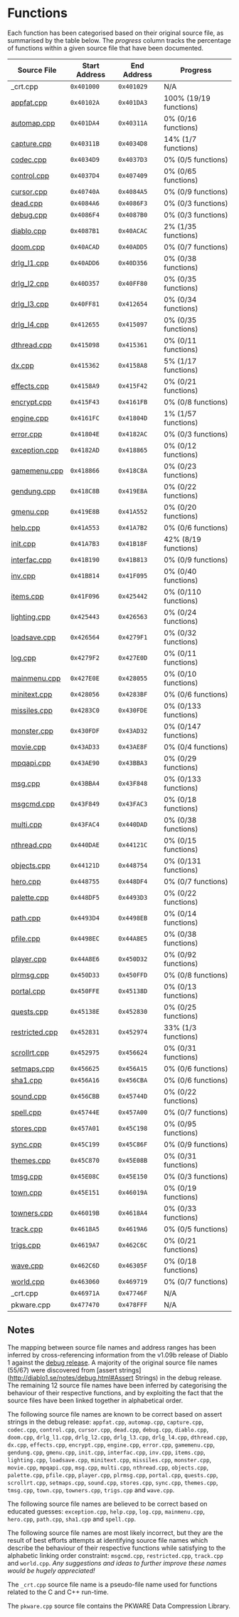 # Functions

Each function has been categorised based on their original source file, as summarised by the table below. The *progress* column tracks the percentage of functions within a given source file that have been documented.

| Source File                     | Start Address | End Address | Progress                 |
|---------------------------------|---------------|-------------|--------------------------|
| _crt.cpp                        | `0x401000`    | `0x401029`  | N/A                      |
| [appfat.cpp](appfat.md)         | `0x40102A`    | `0x401DA3`  | 100% (19/19 functions)   |
| [automap.cpp](automap.md)       | `0x401DA4`    | `0x40311A`  | 0% (0/16 functions)      |
| [capture.cpp](capture.md)       | `0x40311B`    | `0x4034D8`  | 14% (1/7 functions)      |
| [codec.cpp](codec.md)           | `0x4034D9`    | `0x4037D3`  | 0% (0/5 functions)       |
| [control.cpp](control.md)       | `0x4037D4`    | `0x407409`  | 0% (0/65 functions)      |
| [cursor.cpp](cursor.md)         | `0x40740A`    | `0x4084A5`  | 0% (0/9 functions)       |
| [dead.cpp](dead.md)             | `0x4084A6`    | `0x4086F3`  | 0% (0/3 functions)       |
| [debug.cpp](debug.md)           | `0x4086F4`    | `0x4087B0`  | 0% (0/3 functions)       |
| [diablo.cpp](diablo.md)         | `0x4087B1`    | `0x40ACAC`  | 2% (1/35 functions)      |
| [doom.cpp](doom.md)             | `0x40ACAD`    | `0x40ADD5`  | 0% (0/7 functions)       |
| [drlg_l1.cpp](drlg_l1.md)       | `0x40ADD6`    | `0x40D356`  | 0% (0/38 functions)      |
| [drlg_l2.cpp](drlg_l2.md)       | `0x40D357`    | `0x40FF80`  | 0% (0/35 functions)      |
| [drlg_l3.cpp](drlg_l3.md)       | `0x40FF81`    | `0x412654`  | 0% (0/34 functions)      |
| [drlg_l4.cpp](drlg_l4.md)       | `0x412655`    | `0x415097`  | 0% (0/35 functions)      |
| [dthread.cpp](dthread.md)       | `0x415098`    | `0x415361`  | 0% (0/11 functions)      |
| [dx.cpp](dx.md)                 | `0x415362`    | `0x4158A8`  | 5% (1/17 functions)      |
| [effects.cpp](effects.md)       | `0x4158A9`    | `0x415F42`  | 0% (0/21 functions)      |
| [encrypt.cpp](encrypt.md)       | `0x415F43`    | `0x4161FB`  | 0% (0/8 functions)       |
| [engine.cpp](engine.md)         | `0x4161FC`    | `0x41804D`  | 1% (1/57 functions)      |
| [error.cpp](error.md)           | `0x41804E`    | `0x4182AC`  | 0% (0/3 functions)       |
| [exception.cpp](exception.md)   | `0x4182AD`    | `0x418865`  | 0% (0/12 functions)      |
| [gamemenu.cpp](gamemenu.md)     | `0x418866`    | `0x418C8A`  | 0% (0/23 functions)      |
| [gendung.cpp](gendung.md)       | `0x418C8B`    | `0x419E8A`  | 0% (0/22 functions)      |
| [gmenu.cpp](gmenu.md)           | `0x419E8B`    | `0x41A552`  | 0% (0/20 functions)      |
| [help.cpp](help.md)             | `0x41A553`    | `0x41A7B2`  | 0% (0/6 functions)       |
| [init.cpp](init.md)             | `0x41A7B3`    | `0x41B18F`  | 42% (8/19 functions)     |
| [interfac.cpp](interfac.md)     | `0x41B190`    | `0x41B813`  | 0% (0/9 functions)       |
| [inv.cpp](inv.md)               | `0x41B814`    | `0x41F095`  | 0% (0/40 functions)      |
| [items.cpp](items.md)           | `0x41F096`    | `0x425442`  | 0% (0/110 functions)     |
| [lighting.cpp](lighting.md)     | `0x425443`    | `0x426563`  | 0% (0/24 functions)      |
| [loadsave.cpp](loadsave.md)     | `0x426564`    | `0x4279F1`  | 0% (0/32 functions)      |
| [log.cpp](log.md)               | `0x4279F2`    | `0x427E0D`  | 0% (0/11 functions)      |
| [mainmenu.cpp](mainmenu.md)     | `0x427E0E`    | `0x428055`  | 0% (0/10 functions)      |
| [minitext.cpp](minitext.md)     | `0x428056`    | `0x4283BF`  | 0% (0/6 functions)       |
| [missiles.cpp](missiles.md)     | `0x4283C0`    | `0x430FDE`  | 0% (0/133 functions)     |
| [monster.cpp](monster.md)       | `0x430FDF`    | `0x43AD32`  | 0% (0/147 functions)     |
| [movie.cpp](movie.md)           | `0x43AD33`    | `0x43AE8F`  | 0% (0/4 functions)       |
| [mpqapi.cpp](mpqapi.md)         | `0x43AE90`    | `0x43BBA3`  | 0% (0/29 functions)      |
| [msg.cpp](msg.md)               | `0x43BBA4`    | `0x43F848`  | 0% (0/133 functions)     |
| [msgcmd.cpp](msgcmd.md)         | `0x43F849`    | `0x43FAC3`  | 0% (0/18 functions)      |
| [multi.cpp](multi.md)           | `0x43FAC4`    | `0x440DAD`  | 0% (0/38 functions)      |
| [nthread.cpp](nthread.md)       | `0x440DAE`    | `0x44121C`  | 0% (0/15 functions)      |
| [objects.cpp](objects.md)       | `0x44121D`    | `0x448754`  | 0% (0/131 functions)     |
| [hero.cpp](hero.md)             | `0x448755`    | `0x448DF4`  | 0% (0/7 functions)       |
| [palette.cpp](palette.md)       | `0x448DF5`    | `0x4493D3`  | 0% (0/22 functions)      |
| [path.cpp](path.md)             | `0x4493D4`    | `0x4498EB`  | 0% (0/14 functions)      |
| [pfile.cpp](pfile.md)           | `0x4498EC`    | `0x44A8E5`  | 0% (0/38 functions)      |
| [player.cpp](player.md)         | `0x44A8E6`    | `0x450D32`  | 0% (0/92 functions)      |
| [plrmsg.cpp](plrmsg.md)         | `0x450D33`    | `0x450FFD`  | 0% (0/8 functions)       |
| [portal.cpp](portal.md)         | `0x450FFE`    | `0x45138D`  | 0% (0/13 functions)      |
| [quests.cpp](quests.md)         | `0x45138E`    | `0x452830`  | 0% (0/25 functions)      |
| [restricted.cpp](restricted.md) | `0x452831`    | `0x452974`  | 33% (1/3 functions)      |
| [scrollrt.cpp](scrollrt.md)     | `0x452975`    | `0x456624`  | 0% (0/31 functions)      |
| [setmaps.cpp](setmaps.md)       | `0x456625`    | `0x456A15`  | 0% (0/6 functions)       |
| [sha1.cpp](sha1.md)             | `0x456A16`    | `0x456CBA`  | 0% (0/6 functions)       |
| [sound.cpp](sound.md)           | `0x456CBB`    | `0x45744D`  | 0% (0/22 functions)      |
| [spell.cpp](spell.md)           | `0x45744E`    | `0x457A00`  | 0% (0/7 functions)       |
| [stores.cpp](stores.md)         | `0x457A01`    | `0x45C198`  | 0% (0/95 functions)      |
| [sync.cpp](sync.md)             | `0x45C199`    | `0x45C86F`  | 0% (0/9 functions)       |
| [themes.cpp](themes.md)         | `0x45C870`    | `0x45E08B`  | 0% (0/31 functions)      |
| [tmsg.cpp](tmsg.md)             | `0x45E08C`    | `0x45E150`  | 0% (0/3 functions)       |
| [town.cpp](town.md)             | `0x45E151`    | `0x46019A`  | 0% (0/19 functions)      |
| [towners.cpp](towners.md)       | `0x46019B`    | `0x4618A4`  | 0% (0/33 functions)      |
| [track.cpp](track.md)           | `0x4618A5`    | `0x4619A6`  | 0% (0/5 functions)       |
| [trigs.cpp](trigs.md)           | `0x4619A7`    | `0x462C6C`  | 0% (0/21 functions)      |
| [wave.cpp](wave.md)             | `0x462C6D`    | `0x46305F`  | 0% (0/18 functions)      |
| [world.cpp](world.md)           | `0x463060`    | `0x469719`  | 0% (0/7 functions)       |
| _crt.cpp                        | `0x46971A`    | `0x47746F`  | N/A                      |
| pkware.cpp                      | `0x477470`    | `0x478FFF`  | N/A                      |

## Notes

The mapping between source file names and address ranges has been inferred by cross-referencing information from the v1.09b release of Diablo 1 against the [debug release](http://diablo1.se/notes/debug.html). A majority of the original source file names (55/67) were discovered from [assert strings](http://diablo1.se/notes/debug.html#Assert Strings) in the debug release. The remaining 12 source file names have been inferred by categorising the behaviour of their respective functions, and by exploiting the fact that the source files have been linked together in alphabetical order.

The following source file names are known to be correct based on assert strings in the debug release: `appfat.cpp`, `automap.cpp`, `capture.cpp`, `codec.cpp`, `control.cpp`, `cursor.cpp`, `dead.cpp`, `debug.cpp`, `diablo.cpp`, `doom.cpp`, `drlg_l1.cpp`, `drlg_l2.cpp`, `drlg_l3.cpp`, `drlg_l4.cpp`, `dthread.cpp`, `dx.cpp`, `effects.cpp`, `encrypt.cpp`, `engine.cpp`, `error.cpp`, `gamemenu.cpp`, `gendung.cpp`, `gmenu.cpp`, `init.cpp`, `interfac.cpp`, `inv.cpp`, `items.cpp`, `lighting.cpp`, `loadsave.cpp`, `minitext.cpp`, `missiles.cpp`, `monster.cpp`, `movie.cpp`, `mpqapi.cpp`, `msg.cpp`, `multi.cpp`, `nthread.cpp`, `objects.cpp`, `palette.cpp`, `pfile.cpp`, `player.cpp`, `plrmsg.cpp`, `portal.cpp`, `quests.cpp`, `scrollrt.cpp`, `setmaps.cpp`, `sound.cpp`, `stores.cpp`, `sync.cpp`, `themes.cpp`, `tmsg.cpp`, `town.cpp`, `towners.cpp`, `trigs.cpp` and `wave.cpp`.

The following source file names are believed to be correct based on educated guesses: `exception.cpp`, `help.cpp`, `log.cpp`, `mainmenu.cpp`, `hero.cpp`, `path.cpp`, `sha1.cpp` and `spell.cpp`.

The following source file names are most likely incorrect, but they are the result of best efforts attempts at identifying source file names which describe the behaviour of their respective functions while satisfying to the alphabetic linking order constraint: `msgcmd.cpp`, `restricted.cpp`, `track.cpp` and `world.cpp`. *Any suggestions and ideas to further improve these names would be hugely appreciated!*

The `_crt.cpp` source file name is a pseudo-file name used for functions related to the C and C++ run-time.

The `pkware.cpp` source file contains the PKWARE Data Compression Library.
